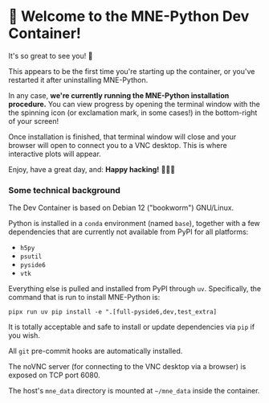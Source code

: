 # 👋 Welcome to the MNE-Python Dev Container!

It's so great to see you! 🤩

This appears to be the first time you're starting up the container,
or you've restarted it after uninstalling MNE-Python.

In any case, **we're currently running the MNE-Python installation
procedure.** You can view progress by opening the terminal window
with the the spinning icon (or exclamation mark, in some cases!) in the bottom-right of
your screen!

Once installation is finished, that terminal window will close and your browser will
open to connect you to a VNC desktop. This is where interactive plots will appear.

Enjoy, have a great day, and: **Happy hacking!** 🚀🚀🚀

### Some technical background

The Dev Container is based on Debian 12 ("bookworm") GNU/Linux.

Python is installed in a `conda` environment (named `base`), together with a few
dependencies that are currently not available from PyPI for all platforms:

- `h5py`
- `psutil`
- `pyside6`
- `vtk`

Everything else is pulled and installed from PyPI through `uv`. Specifically, the command
that is run to install MNE-Python is:

```shell
pipx run uv pip install -e ".[full-pyside6,dev,test_extra]
```
It is totally acceptable and safe to install or update dependencies via `pip` if you
wish.

All `git` pre-commit hooks are automatically installed.

The noVNC server (for connecting to the VNC desktop via a browser) is exposed on TCP
port 6080.

The host's `mne_data` directory is mounted at `~/mne_data` inside the container.

